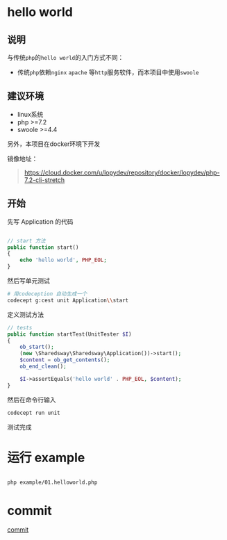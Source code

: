 # hello world

## 说明

与传统`php`的`hello world`的入门方式不同：

* 传统`php`依赖`nginx` `apache` 等`http`服务软件，而本项目中使用`swoole`

## 建议环境

* linux系统
* php >=7.2
* swoole >=4.4

另外，本项目在docker环境下开发

镜像地址：

> https://cloud.docker.com/u/lopydev/repository/docker/lopydev/php-7.2-cli-stretch

## 开始

先写 Application 的代码

```php

// start 方法
public function start()
{
    echo 'hello world', PHP_EOL;
}

```

然后写单元测试

```bash
# 用codeception 自动生成一个
codecept g:cest unit Application\\start
```

定义测试方法

```php
// tests
public function startTest(UnitTester $I)
{
    ob_start();
    (new \Sharedsway\Sharedsway\Application())->start();
    $content = ob_get_contents();
    ob_end_clean();

    $I->assertEquals('hello world' . PHP_EOL, $content);
}

```


然后在命令行输入

```bash
codecept run unit
```

测试完成

# 运行 example

```bash

php example/01.helloworld.php
```

# commit

[commit](7767bc3344e0c7a4bc0dcd542e5866da9fbf1f41)